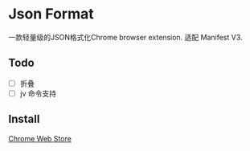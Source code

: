 # Json Format

一款轻量级的JSON格式化Chrome browser extension. 适配 Manifest V3.




## Todo

- [ ] 折叠
- [ ] jv 命令支持

## Install
<a target="_blank" href="https://chrome.google.com/webstore/detail/json-format/cacimhdphkcihjfpnpmmndgjjnnfoobm?hl=zh-CN&authuser=0">Chrome Web Store</a>



